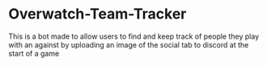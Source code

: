 # Overwatch-Team-Tracker
 This is a bot made to allow users to find and keep track of people they play with an against by uploading an image of the social tab to discord at the start of a game
